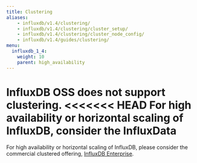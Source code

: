 ```yaml
---
title: Clustering
aliases:
    - influxdb/v1.4/clustering/
    - influxdb/v1.4/clustering/cluster_setup/
    - influxdb/v1.4/clustering/cluster_node_config/
    - influxdb/v1.4/guides/clustering/
menu:
  influxdb_1_4:
    weight: 10
    parent: high_availability
---
```


InfluxDB OSS does not support clustering.
<<<<<<< HEAD
For high availability or horizontal scaling of InfluxDB, consider the InfluxData
=======
For high availability or horizontal scaling of InfluxDB, please consider the
commercial clustered offering,
[InfluxDB Enterprise](/enterprise_influxdb/latest/).
